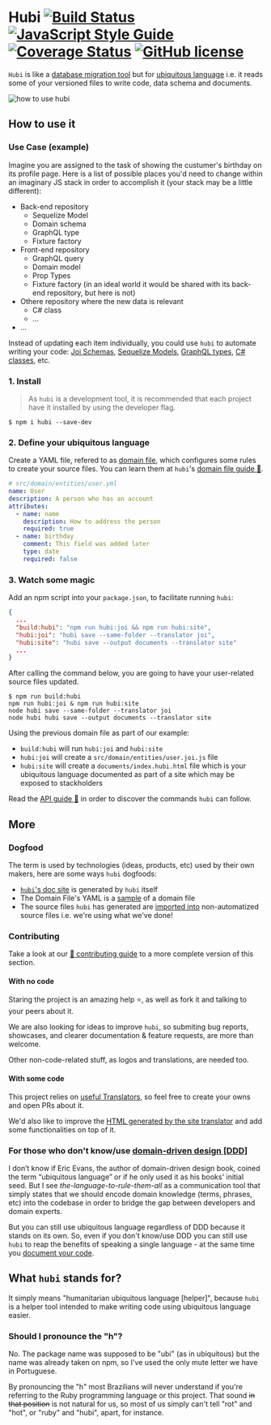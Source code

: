 # Hubi [![Build Status][ci-badge]][ci] [![JavaScript Style Guide][js-standard-badge]][js-standard] [![Coverage Status][coverage-badge]][coverage] [![GitHub license][license-badge]][license]

`Hubi` is like a [database migration tool][ORM] but for [ubiquitous language][UbiquitousLanguage] i.e. it reads some of your versioned files to write code, data schema and documents.

<img src="./assets/hubi.gif" alt="how to use hubi" title="how to use hubi" />

## How to use it

### Use Case (example)

Imagine you are assigned to the task of showing the custumer's birthday on its profile page. Here is a list of possible places you'd need to change within an imaginary JS stack in order to accomplish it (your stack may be a little different):

* Back-end repository
  - Sequelize Model
  - Domain schema
  - GraphQL type
  - Fixture factory
* Front-end repository
  - GraphQL query
  - Domain model
  - Prop Types
  - Fixture factory (in an ideal world it would be shared with its back-end repository, but here is not)
* Othere repository where the new data is relevant
  - C# class
  - ...
* ...

Instead of updating each item individually, you could use `hubi` to automate writing your code: [Joi Schemas](https://github.com/mvcds/hubi/issues/17), [Sequelize Models](https://github.com/mvcds/hubi/issues/26), [GraphQL types](https://github.com/mvcds/hubi/issues/27), [C# classes](https://github.com/mvcds/hubi/issues/28), etc.

### 1. Install

> As `hubi` is a development tool, it is recommended that each project have it installed by using the developer flag.

```
$ npm i hubi --save-dev
```

### 2. Define your ubiquitous language

Create a YAML file, refered to as [domain file](https://mvcds.github.io/hubi/#domain-file), which configures some rules to create your source files. You can learn them at `hubi`'s [domain file guide :green_book:](./docs/domain-file-guide.md).

```yaml
# src/domain/entities/user.yml
name: User
description: A person who has an account
attributes:
  - name: name
    description: How to address the person
    required: true
  - name: birthday
    comment: This field was added later
    type: date
    required: false
```

### 3. Watch some magic

Add an npm script into your `package.json`, to facilitate running `hubi`:

```json
{
  ...
  "build:hubi": "npm run hubi:joi && npm run hubi:site",
  "hubi:joi": "hubi save --same-folder --translator joi",
  "hubi:site": "hubi save --output documents --translator site"
  ...
}
```

After calling the command below, you are going to have your user-related source files updated.

```shell
$ npm run build:hubi
npm run hubi:joi & npm run hubi:site
node hubi save --same-folder --translator joi
node hubi hubi save --output documents --translator site
```

Using the previous domain file as part of our example:

* `build:hubi` will run `hubi:joi` and `hubi:site`
* `hubi:joi` will create a `src/domain/entities/user.joi.js` file
* `hubi:site` will create a `documents/index.hubi.html` file which is your ubiquitous language documented as part of a site which may be exposed to stackholders

Read the [API guide :green_book:](./docs/api.md) in order to discover the commands `hubi` can follow.

## More

### Dogfood

The term is used by technologies (ideas, products, etc) used by their own makers, here are some ways `hubi` dogfoods:

* [`hubi`'s doc site](https://mvcds.github.io/hubi#all) is generated by `hubi` itself
* The Domain File's YAML is a [sample](src/Domain/Entities/UbiquitousToken/domain-file.yml) of a domain file
* The source files `hubi` has generated are [imported into](https://github.com/mvcds/hubi/blob/523eb385e8f950224ee7791c8fd4edb47986ee4c/src/Domain/Objects/AttributeParser/Attributes/Attribute.js#L3) non-automatized source files i.e. we're using what we've done!

### Contributing

Take a look at our [:green_book: contributing guide](CONTRIBUTING.md) to a more complete version of this section.

#### With no code

Staring the project is an amazing help :star:, as well as fork it and talking to your peers about it.

We are also looking for ideas to improve `hubi`, so submiting bug reports, showcases, and clearer documentation & feature requests, are more than welcome.

Other non-code-related stuff, as logos and translations, are needed too.

#### With some code

This project relies on [useful Translators](https://github.com/mvcds/hubi/projects/2), so feel free to create your owns and open PRs about it.

We'd also like to improve the [HTML generated by the site translator](https://github.com/mvcds/hubi/issues/35) and add some functionalities on top of it.

### For those who don't know/use [domain-driven design [DDD]](https://airbrake.io/blog/software-design/domain-driven-design)

I don’t know if Eric Evans, the author of domain-driven design book, coined the term “ubiquitous language” or if he only used it as his books' initial seed. But I see *the-language-to-rule-them-all* as a communication tool that simply states that we should encode domain knowledge (terms, phrases, etc) into the codebase in order to bridge the gap between developers and domain experts.

But you can still use ubiquitous language regardless of DDD because it stands on its own. So, even if you don't know/use DDD you can still use `hubi` to reap the benefits of speaking a single language - at the same time you [document your code](https://developers.redhat.com/blog/2017/06/21/documentation-as-code/).

## What `hubi` stands for?

It simply means "humanitarian ubiquitous language [helper]", because `hubi` is a helper tool intended to make writing code using ubiquitous language easier.

### Should I pronounce the "h"?

No. The package name was supposed to be "ubi" (as in ubiquitous) but the name was already taken on npm, so I've used the only mute letter we have in Portuguese.

By pronouncing the "h" most Brazilians will never understand if you're referring to the Ruby programming language or this project. That sound ~~in that position~~ is not natural for us, so most of us simply can't tell "rot" and "hot", or "ruby" and "hubi", apart, for instance.

[ci-badge]: https://travis-ci.org/mvcds/hubi.svg?branch=master
[ci]: https://travis-ci.org/mvcds/hubi
[js-standard-badge]: https://img.shields.io/badge/code_style-standard-brightgreen.svg
[js-standard]: https://standardjs.com
[coverage-badge]: https://coveralls.io/repos/github/mvcds/hubi/badge.svg?branch=master
[coverage]: https://coveralls.io/github/mvcds/hubi?branch=master
[license-badge]: https://img.shields.io/github/license/mvcds/hubi.svg?style=flat-square
[license]: https://github.com/mvcds/hubi/blob/master/LICENSE
[ORM]: https://en.wikipedia.org/wiki/Schema_migration
[UbiquitousLanguage]: https://martinfowler.com/bliki/UbiquitousLanguage.html
